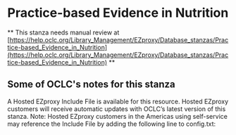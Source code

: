 # Practice-based Evidence in Nutrition
** This stanza needs manual review at [https://help.oclc.org/Library_Management/EZproxy/Database_stanzas/Practice-based_Evidence_in_Nutrition](https://help.oclc.org/Library_Management/EZproxy/Database_stanzas/Practice-based_Evidence_in_Nutrition) **

## Some of OCLC's notes for this stanza

A Hosted EZproxy Include File is available for this resource. Hosted EZproxy customers will receive automatic updates with OCLC&rsquo;s latest version of this stanza. Note: Hosted EZproxy customers in the Americas using self-service may reference the Include File by adding the following line to config.txt:

&nbsp;

&nbsp;

